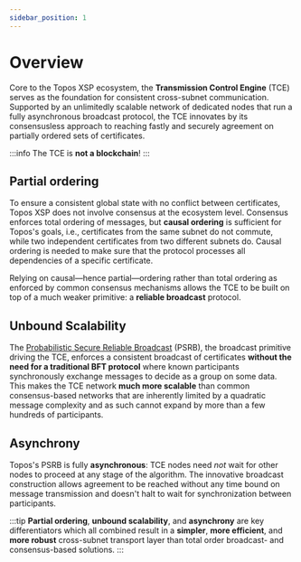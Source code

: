 ```yaml
---
sidebar_position: 1
---
```


# Overview

Core to the Topos XSP ecosystem, the **Transmission Control Engine** (TCE) serves as the foundation for consistent cross-subnet communication. Supported by an unlimitedly scalable network of dedicated nodes that run a fully asynchronous broadcast protocol, the TCE innovates by its consensusless approach to reaching fastly and securely agreement on partially ordered sets of certificates.

:::info
The TCE is **not a blockchain**!
:::

## Partial ordering

To ensure a consistent global state with no conflict between certificates, Topos XSP does not involve consensus at the ecosystem level. Consensus enforces total ordering of messages, but **causal ordering** is sufficient for Topos's goals, i.e., certificates from the same subnet do not commute, while two independent certificates from two different subnets do. Causal ordering is needed to make sure that the protocol processes all dependencies of a specific certificate.

Relying on causal—hence partial—ordering rather than total ordering as enforced by common consensus mechanisms allows the TCE to be built on top of a much weaker primitive: a **reliable broadcast** protocol.

## Unbound Scalability

The [Probabilistic Secure Reliable Broadcast](/learn/tce/psrb) (PSRB), the broadcast primitive driving the TCE, enforces a consistent broadcast of certificates **without the need for a traditional BFT protocol** where known participants synchronously exchange messages to decide as a group on some data. This makes the TCE network **much more scalable** than common consensus-based networks that are inherently limited by a quadratic message complexity and as such cannot expand by more than a few hundreds of participants.

## Asynchrony

Topos's PSRB is fully **asynchronous**: TCE nodes need _not_ wait for other nodes to proceed at any stage of the algorithm. The innovative broadcast construction allows agreement to be reached without any time bound on message transmission and doesn't halt to wait for synchronization between participants.

:::tip
**Partial ordering**, **unbound scalability**, and **asynchrony** are key differentiators which all combined result in a **simpler**, **more efficient**, and **more robust** cross-subnet transport layer than total order broadcast- and consensus-based solutions.
:::
